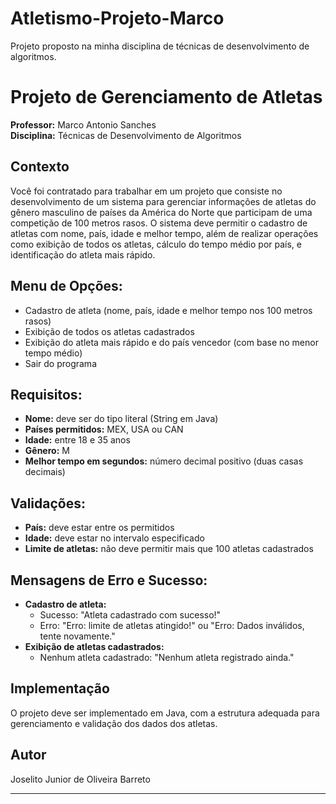 # Atletismo-Projeto-Marco
Projeto proposto na minha disciplina de técnicas de desenvolvimento de algoritmos.

# Projeto de Gerenciamento de Atletas

**Professor:** Marco Antonio Sanches  
**Disciplina:** Técnicas de Desenvolvimento de Algoritmos

## Contexto
Você foi contratado para trabalhar em um projeto que consiste no desenvolvimento de um sistema para gerenciar informações de atletas do gênero masculino de países da América do Norte que participam de uma competição de 100 metros rasos. O sistema deve permitir o cadastro de atletas com nome, país, idade e melhor tempo, além de realizar operações como exibição de todos os atletas, cálculo do tempo médio por país, e identificação do atleta mais rápido.

## Menu de Opções:
- Cadastro de atleta (nome, país, idade e melhor tempo nos 100 metros rasos)
- Exibição de todos os atletas cadastrados
- Exibição do atleta mais rápido e do país vencedor (com base no menor tempo médio)
- Sair do programa

## Requisitos:
- **Nome:** deve ser do tipo literal (String em Java)
- **Países permitidos:** MEX, USA ou CAN
- **Idade:** entre 18 e 35 anos
- **Gênero:** M
- **Melhor tempo em segundos:** número decimal positivo (duas casas decimais)

## Validações:
- **País:** deve estar entre os permitidos
- **Idade:** deve estar no intervalo especificado
- **Limite de atletas:** não deve permitir mais que 100 atletas cadastrados

## Mensagens de Erro e Sucesso:
- **Cadastro de atleta:**
  - Sucesso: "Atleta cadastrado com sucesso!"
  - Erro: "Erro: limite de atletas atingido!" ou "Erro: Dados inválidos, tente novamente."
- **Exibição de atletas cadastrados:**
  - Nenhum atleta cadastrado: "Nenhum atleta registrado ainda."

## Implementação
O projeto deve ser implementado em Java, com a estrutura adequada para gerenciamento e validação dos dados dos atletas.

## Autor
Joselito Junior de Oliveira Barreto

---
